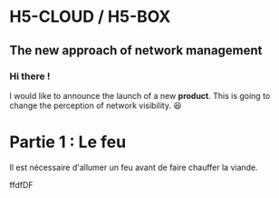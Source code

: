 # H5-CLOUD / H5-BOX
## The new approach of network management
### Hi there !

I would like to announce the launch of a new <b>product</b>. This is going to change the perception of network visibility. 😆


# Partie 1 : Le feu

Il est nécessaire d'allumer un feu avant de faire chauffer la viande.

ffdfDF


